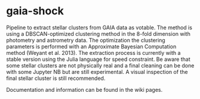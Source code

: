 # gaia-shock

Pipeline to extract stellar clusters from GAIA data as votable. The method is using a DBSCAN-optimized clustering method in the 8-fold dimension with photometry and astrometry data. The optimization the clustering parameters is performed with an Approximate Bayesian Computation method (Weyant et al. 2013).
The extraction process is currently with a stable version using the Julia language for speed constraint.
Be aware that some stellar clusters are not physically real and a final cleaning can be done with some Jupyter NB but are still experimental. A visual inspection of the final stellar cluster is still recommended.


Documentation and information can be found in the wiki pages.

